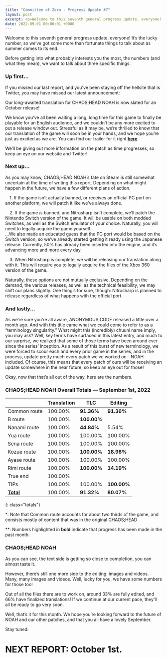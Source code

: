 ```yaml
---
title: "Committee of Zero - Progress Update #7"
layout: post
excerpt: <p>Welcome to this seventh general progress update, everyone! It’s the lucky number, so we’ve got some more than fortunate things to talk about as summer slowly comes to its end.</p>
date: 2022-09-01 00:00:01 +0000
---
```


Welcome to this seventh general progress update, everyone! It’s the lucky number, so we’ve got some more than fortunate things to talk about as summer comes to its end.

Before getting into what probably interests you the most, the numbers (and what they mean), we want to talk about three specific things.

### Up first...

If you missed our last report, and you’ve been staying off the hellsite that is Twitter, you may have missed our latest announcement:

Our long-awaited translation for CHAOS;HEAD NOAH is now slated for an October release!

We know you’ve all been waiting a long, long time for this game to finally be playable for an English audience, and we couldn’t be any more excited to put a release window out. Stressful as it may be, we’re thrilled to know that our translation of the game will soon be in your hands, and we hope you’re just as excited as we are. You can find our trailer for it right [**here**](https://www.youtube.com/watch?v=i8cFtc6bqU8).

We’ll be giving out more information on the patch as time progresses, so keep an eye on our website and Twitter!

### Next up...

As you may know, CHAOS;HEAD NOAH’s fate on Steam is still somewhat uncertain at the time of writing this report. Depending on what might happen in the future, we have a few different plans of action.<br>

&emsp;1. If the game isn’t actually banned, or receives an official PC port on another platform, we will patch it like we’ve always done.

&emsp;2. If the game _is_ banned, and Nitrosharp isn’t complete, we’ll patch the Nintendo Switch version of the game. It will be usable on both modded Switches, as well as the Switch emulator of your choice. Naturally, you will need to legally acquire the game yourself.<br>...We also made an educated guess that the PC port would be based on the Switch version, so we’ve already started getting it ready using the Japanese release. Currently, 50% has already been inserted into the engine, and it’s advancing more and more every day.

&emsp;3. When Nitrosharp is complete, we will be releasing our translation along with it. This will require you to legally acquire the files of the Xbox 360 version of the game.

Naturally, these options are not mutually exclusive. Depending on the demand, the various releases, as well as the technical feasibility, we may shift our plans slightly. One thing’s for sure, though: Nitrosharp is planned to release regardless of what happens with the official port.

### And lastly...

As we’re sure you’re all aware, ANONYMOUS;CODE released a little over a month ago. And with this title came what we could come to refer to as a “terminology singularity.” What might this (incredibly) chuuni name imply, you may ask? Well, key terms have surfaced in this latest entry, and much to our surprise, we realized that some of those terms have been around ever since the series’ inception. As a result of this burst of new terminology, we were forced to scour each and every prior game in the series, and in the process, update pretty much every patch we’ve worked on—NOAH included. Of course, this means that every patch of ours will be receiving an update somewhere in the near future, so keep an eye out for those!

Okay, now that that’s all out of the way, here are the numbers.

### CHAOS;HEAD NOAH Overall Totals — September 1st, 2022

|                  | **Translation** | **TLC**     | **Editing** |
| ---------------- | --------------- | ----------- | ----------- |
| Common route     | 100.00%         | **91.36%**  | **91.36%**  |
| B route          | 100.00%         | **100.00%** |             |
| Nanami route     | 100.00%         | **44.84%**  | 5.54%       |
| Yua route        | 100.00%         | 100.00%     | 100.00%     |
| Sena route       | 100.00%         | 100.00%     | 100.00%     |
| Kozue route      | 100.00%         | **100.00%** | **18.98%**  |
| Ayase route      | 100.00%         | 100.00%     | 100.00%     |
| Rimi route       | 100.00%         | **100.00%** | **14.19%**  |
| True end         | 100.00%         |             |             |
| TIPs             | 100.00%         | 100.00%     | **100.00%** |
| **<u>Total</u>** | 100.00%         | **91.32%**  | **80.07%**  |

{: class="totals"}

\*: Note that Common route accounts for about two thirds of the game, and consists mostly of content that was in the original CHAOS;HEAD

\*\*: Numbers highlighted in **bold** indicate that progress has been made in the past month.

### CHAOS;HEAD NOAH

As you can see, the text side is getting so close to completion, you can almost taste it.

However, there’s still one more side to the editing: images and videos. Many, many images and videos. Well, lucky for you, we have some numbers for those too!

Out of all the files there are to work on, around 33% are fully edited, and 66% have finalized translations! If we continue at our current pace, they’ll all be ready to go very soon.

Well, that’s it for this month. We hope you’re looking forward to the future of NOAH and our other patches, and that you all have a lovely September.

Stay tuned.

# NEXT REPORT: October 1st.
